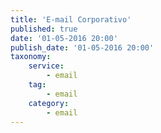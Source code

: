 ```yaml
---
title: 'E-mail Corporativo'
published: true
date: '01-05-2016 20:00'
publish_date: '01-05-2016 20:00'
taxonomy:
    service:
        - email
    tag:
        - email
    category:
        - email
---
```


